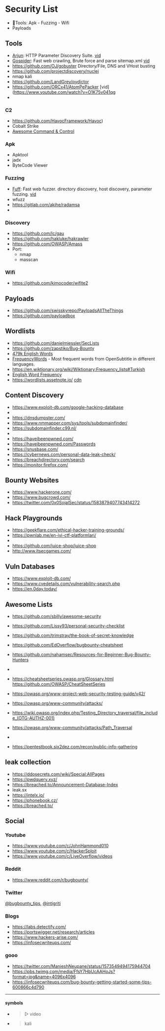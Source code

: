 # Security List

- 🧮Tools: Apk - Fuzzing - Wifi
- Payloads

## Tools

- [Arjun](https://github.com/s0md3v/Arjun): HTTP Parameter Discovery Suite. [vid](https://www.youtube.com/watch?v=wRPxbz_Ht3k)
- [Gospider](https://github.com/jaeles-project/gospider): Fast web crawling, Brute force and parse sitemap.xml [vid](https://www.youtube.com/watch?v=MD38BK5YMTc)
- https://github.com/OJ/gobuster Directory/File, DNS and VHost busting
- https://github.com/projectdiscovery/nuclei
- nmap kali
- https://github.com/LandGrey/pydictor
- https://github.com/ORCx41/AtomPePacker [vid](https://www.youtube.com/watch?v=O1K75v041qg
-

### C2

- https://github.com/HavocFramework/Havoc)
- Cobalt Strike
- [Awesome Command & Control](https://github.com/tcostam/awesome-command-control)

### Apk

- Apktool
- jadx
- ByteCode Viewer

### Fuzzing

- [Fuff](https://github.com/ffuf/ffuf): Fast web fuzzer. directory discovery, host discovery, parameter fuzzing. [vid](https://www.youtube.com/watch?v=UDaeS7455mU)
- wfuzz
- https://gitlab.com/akihe/radamsa
-

### Discovery

- https://github.com/lc/gau
- https://github.com/hakluke/hakrawler
- https://github.com/OWASP/Amass
- Port:
  - nmap
  - masscan

### Wifi

- https://github.com/kimocoder/wifite2

## Payloads

- https://github.com/swisskyrepo/PayloadsAllTheThings
- https://github.com/payloadbox

## Wordlists

- https://github.com/danielmiessler/SecLists
- https://github.com/zapstiko/Bug-Bounty
- [479k English Words](https://github.com/dwyl/english-words)
- [FrequencyWords](https://github.com/hermitdave/FrequencyWords) - Most frequent words from OpenSubtitle in different languages.
- https://en.wiktionary.org/wiki/Wiktionary:Frequency_lists#Turkish
- [English Word Frequency](https://www.kaggle.com/datasets/rtatman/english-word-frequency)
- https://wordlists.assetnote.io/ [cdn](https://wordlists-cdn.assetnote.io/data/manual/)

## Content Discovery

- https://www.exploit-db.com/google-hacking-database
-
- https://dnsdumpster.com/
- https://www.nmmapper.com/sys/tools/subdomainfinder/
- https://subdomainfinder.c99.nl/
-
- https://haveibeenpwned.com/
- https://haveibeenpwned.com/Passwords
- https://snusbase.com/
- https://cybernews.com/personal-data-leak-check/
- https://breachdirectory.com/search
- https://monitor.firefox.com/

## Bounty Websites

- https://www.hackerone.com/
- https://www.bugcrowd.com/
- https://twitter.com/0x0SojalSec/status/1583879407743414272

## Hack Playgrounds

- https://geekflare.com/ethical-hacker-training-grounds/
- https://pwnlab.me/en-iyi-ctf-platformlari/
-
- https://github.com/juice-shop/juice-shop
- http://www.itsecgames.com/

## Vuln Databases

- https://www.exploit-db.com/
- https://www.cvedetails.com/vulnerability-search.php
- https://en.0day.today/

## Awesome Lists

- https://github.com/sbilly/awesome-security
- https://github.com/Lissy93/personal-security-checklist
- https://github.com/trimstray/the-book-of-secret-knowledge
- https://github.com/EdOverflow/bugbounty-cheatsheet
- https://github.com/nahamsec/Resources-for-Beginner-Bug-Bounty-Hunters

-
- https://cheatsheetseries.owasp.org/Glossary.html https://github.com/OWASP/CheatSheetSeries
- https://owasp.org/www-project-web-security-testing-guide/v42/
- https://owasp.org/www-community/attacks/
- https://wiki.owasp.org/index.php/Testing_Directory_traversal/file_include_(OTG-AUTHZ-001)
- https://owasp.org/www-community/attacks/Path_Traversal
-
- https://pentestbook.six2dez.com/recon/public-info-gathering

## leak collection

- https://ddosecrets.com/wiki/Special:AllPages
- https://pwdquery.xyz/
- https://breached.to/Announcement-Database-Index
- leak.sx
- https://intelx.io/
- https://phonebook.cz/
- https://breached.to/

## Social

### Youtube

- https://www.youtube.com/c/JohnHammond010
- https://www.youtube.com/c/HackerSploit
- https://www.youtube.com/c/LiveOverflow/videos

### Reddit

- https://www.reddit.com/r/bugbounty/

### Twitter

[@bugbounty_tips](https://twitter.com/bugbounty_tips), [@intigriti](https://twitter.com/intigriti)

### Blogs

- https://labs.detectify.com/
- https://portswigger.net/research/articles
- https://www.hackers-arise.com/
- https://infosecwriteups.com/

### gooo

- https://twitter.com/ManieshNeupane/status/1573549494175944704
- https://pbs.twimg.com/media/FfsY7HbUcAAHoJs?format=jpg&name=4096x4096
- https://infosecwriteups.com/bug-bounty-getting-started-some-tips-600866c4d790

---

#### symbols

- > ▷ video
- > kali
